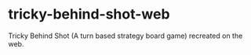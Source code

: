 # tricky-behind-shot-web
Tricky Behind Shot (A turn based strategy board game) recreated on the web. 
